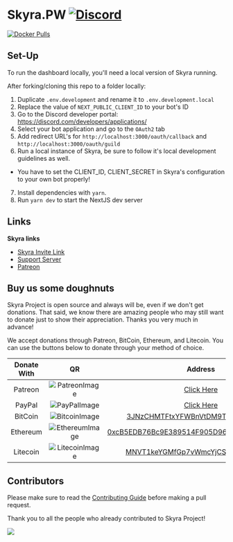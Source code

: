 # Skyra.PW [![Discord](https://discord.com/api/guilds/254360814063058944/embed.png)](https://join.skyra.pw)

[![Docker Pulls](https://img.shields.io/docker/pulls/skyrabot/skyra.pw?logo=docker&logoColor=white)](https://hub.docker.com/r/skyrabot/skyra.pw)

## Set-Up

To run the dashboard locally, you'll need a local version of Skyra running.

After forking/cloning this repo to a folder locally:

1. Duplicate `.env.development` and rename it to `.env.development.local`
2. Replace the value of `NEXT_PUBLIC_CLIENT_ID` to your bot's ID
3. Go to the Discord developer portal:
   https://discord.com/developers/applications/
4. Select your bot application and go to the `OAuth2` tab
5. Add redirect URL's for `http://localhost:3000/oauth/callback` and
   `http://localhost:3000/oauth/guild`
6. Run a local instance of Skyra, be sure to follow it's local development
   guidelines as well.

- You have to set the CLIENT_ID, CLIENT_SECRET in Skyra's configuration to your
  own bot properly!

7. Install dependencies with `yarn`.
8. Run `yarn dev` to start the NextJS dev server

## Links

**Skyra links**

- [Skyra Invite Link](https://invite.skyra.pw)
- [Support Server](https://join.skyra.pw)
- [Patreon](https://donate.skyra.pw/patreon)

## Buy us some doughnuts

Skyra Project is open source and always will be, even if we don't get donations.
That said, we know there are amazing people who may still want to donate just to
show their appreciation. Thanks you very much in advance!

We accept donations through Patreon, BitCoin, Ethereum, and Litecoin. You can
use the buttons below to donate through your method of choice.

| Donate With |         QR         |                                                                  Address                                                                  |
| :---------: | :----------------: | :---------------------------------------------------------------------------------------------------------------------------------------: |
|   Patreon   | ![PatreonImage][]  |                                               [Click Here](https://donate.skyra.pw/patreon)                                               |
|   PayPal    |  ![PayPalImage][]  |                                               [Click Here](https://donate.skyra.pw/paypal)                                                |
|   BitCoin   | ![BitcoinImage][]  |         [3JNzCHMTFtxYFWBnVtDM9Tt34zFbKvdwco](bitcoin:3JNzCHMTFtxYFWBnVtDM9Tt34zFbKvdwco?amount=0.01&label=Skyra%20Discord%20Bot)          |
|  Ethereum   | ![EthereumImage][] | [0xcB5EDB76Bc9E389514F905D9680589004C00190c](ethereum:0xcB5EDB76Bc9E389514F905D9680589004C00190c?amount=0.01&label=Skyra%20Discord%20Bot) |
|  Litecoin   | ![LitecoinImage][] |         [MNVT1keYGMfGp7vWmcYjCS8ntU8LNvjnqM](litecoin:MNVT1keYGMfGp7vWmcYjCS8ntU8LNvjnqM?amount=0.01&label=Skyra%20Discord%20Bot)         |

## Contributors

Please make sure to read the [Contributing Guide][contributing] before making a
pull request.

Thank you to all the people who already contributed to Skyra Project!

<a href="https://github.com/skyra-project/skyra.pw/graphs/contributors">
  <img src="https://contrib.rocks/image?repo=skyra-project/skyra.pw" />
</a>

[contributing]:
  https://github.com/skyra-project/.github/blob/main/.github/CONTRIBUTING.md
[patreonimage]: https://cdn.skyra.pw/gh-assets/patreon.png
[paypalimage]: https://cdn.skyra.pw/gh-assets/paypal.png
[bitcoinimage]: https://cdn.skyra.pw/gh-assets/bitcoin.png
[ethereumimage]: https://cdn.skyra.pw/gh-assets/ethereum.png
[litecoinimage]: https://cdn.skyra.pw/gh-assets/litecoin.png
